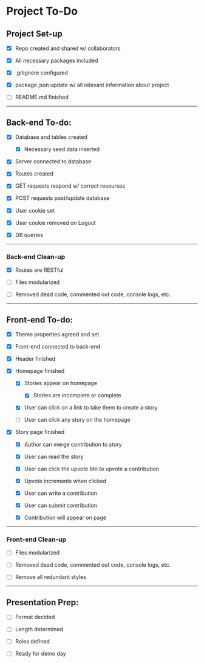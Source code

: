 # Project To-Do

## Project Set-up

* [x] Repo created and shared w/ collaborators

* [x] All necessary packages included

* [x] .gitignore configured

* [x] package.json update w/ all relevant information about project

* [ ] README.md finished

------------------

## Back-end To-do:

* [x] Database and tables created
  
  * [x] Necessary seed data inserted

* [x] Server connected to database

* [x] Routes created

* [x] GET requests respond w/ correct resourses

* [x] POST requests post/update database

* [x] User cookie set

* [x] User cookie removed on Logout

* [x] DB queries

------------------

### Back-end Clean-up

* [x] Routes are RESTful

* [ ] Files modularized

* [ ] Removed dead code, commented out code, console logs, etc.

------------------

## Front-end To-do:

* [x] Theme properties agreed and set

* [x] Front-end connected to back-end

* [x] Header finished

* [x] Homepage finished

  * [x] Stories appear on homepage

    * [x] Stories are incomplete or complete

  * [x] User can click on a link to take them to create a story

  * [ ] User can click any story on the homepage

* [x] Story page finished

  * [x] Author can merge contribution to story

  * [x] User can read the story

  * [x] User can click the upvote btn to upvote a contribution

  * [x] Upvote increments when clicked

  * [x] User can write a contribution

  * [x] User can submit contribution

  * [x] Contribution will appear on page

------------------

### Front-end Clean-up

* [ ] Files modularized

* [ ] Removed dead code, commented out code, console logs, etc.

* [ ] Remove all redundant styles

------------------

## Presentation Prep:

* [ ] Format decided

* [ ] Length determined

* [ ] Roles defined

* [ ] Ready for demo day
